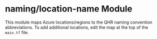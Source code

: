 # naming/location-name Module

This module maps Azure locations/regions to the QHR naming convention abbreviations.  To add additional
locations, edit the map at the top of the `main.tf` file.
